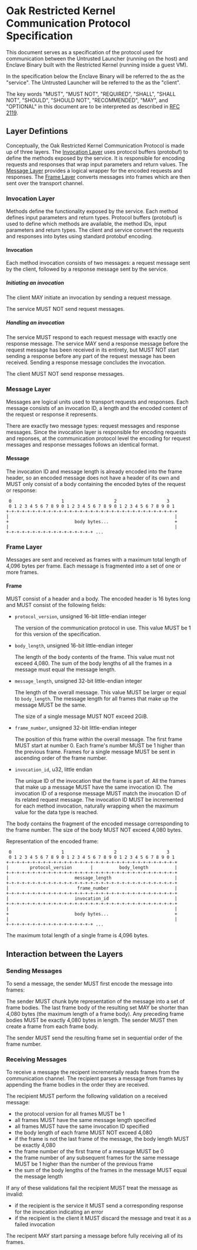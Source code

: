 # Oak Restricted Kernel Communication Protocol Specification

This document serves as a specification of the protocol used for communication
between the Untrusted Launcher (running on the host) and Enclave Binary built
with the Restricted Kernel (running inside a guest VM).

In the specification below the Enclave Binary will be referred to the as the
"service". The Untrusted Launcher will be referred to the as the "client".

The key words "MUST", "MUST NOT", "REQUIRED", "SHALL", "SHALL NOT", "SHOULD",
"SHOULD NOT", "RECOMMENDED", "MAY", and "OPTIONAL" in this document are to be
interpreted as described in [RFC 2119](https://www.rfc-editor.org/rfc/rfc2119).

## Layer Defintions

Conceptually, the Oak Restricted Kernel Communication Protocol is made up of
three layers. The [Invocation Layer](#invocation-layer) uses protocol buffers
(protobuf) to define the methods exposed by the service. It is responsible for
encoding requests and responses that wrap input parameters and return values.
The [Message Layer](#message-layer) provides a logical wrapper for the encoded
requests and responses. The [Frame Layer](#frame-layer) converts messages into
frames which are then sent over the transport channel.

### Invocation Layer

Methods define the functionality exposed by the service. Each method defines
input parameters and return types. Protocol buffers (protobuf) is used to define
which methods are available, the method IDs, input parameters and return types.
The client and service convert the requests and responses into bytes using
standard protobuf encoding.

#### Invocation

Each method invocation consists of two messages: a request message sent by the
client, followed by a response message sent by the service.

##### Initiating an invocation

The client MAY initiate an invocation by sending a request message.

The service MUST NOT send request messages.

##### Handling an invocation

The service MUST respond to each request message with exactly one response
message. The service MAY send a response message before the request message has
been received in its entirety, but MUST NOT start sending a response before any
part of the request message has been received. Sending a response message
concludes the invocation.

The client MUST NOT send response messages.

### Message Layer

Messages are logical units used to transport requests and responses. Each
message consists of an invocation ID, a length and the encoded content of the
request or response it represents.

There are exactly two message types: request messages and response messages.
Since the invocation layer is responsible for encoding requests and reponses, at
the communication protocol level the encoding for request messages and response
messages follows an identical format.

#### Message

The invocation ID and message length is already encoded into the frame header,
so an encoded message does not have a header of its own and MUST only consist of
a body containing the encoded bytes of the request or response:

```text
 0                   1                   2                   3
 0 1 2 3 4 5 6 7 8 9 0 1 2 3 4 5 6 7 8 9 0 1 2 3 4 5 6 7 8 9 0 1
+-+-+-+-+-+-+-+-+-+-+-+-+-+-+-+-+-+-+-+-+-+-+-+-+-+-+-+-+-+-+-+-+
|                                                               |
+                         body bytes...                         +
|                                                               |
+-+-+-+-+-+-+-+-+-+-+-+-+-+-+-+-+ ...
```

<!-- Diagram generated with https://www.luismg.com/protocol/, using the spec
"body bytes...:64"  -->

### Frame Layer

Messages are sent and received as frames with a maximum total length of 4,096
bytes per frame. Each message is fragmented into a set of one or more frames.

#### Frame

MUST consist of a header and a body. The encoded header is 16 bytes long and
MUST consist of the following fields:

- `protocol_version`, unsigned 16-bit little-endian integer

  The version of the communication protocol in use. This value MUST be 1 for
  this version of the specification.

- `body_length`, unsigned 16-bit little-endian integer

  The length of the body contents of the frame. This value must not exceed
  4,080. The sum of the body lengths of all the frames in a message must equal
  the message length.

- `message_length`, unsigned 32-bit little-endian integer

  The length of the overall message. This value MUST be larger or equal to
  `body_length`. The message length for all frames that make up the message MUST
  be the same.

  The size of a single message MUST NOT exceed 2GiB.

- `frame_number`, unsigned 32-bit little-endian integer

  The position of this frame within the overall message. The first frame MUST
  start at number 0. Each frame's number MUST be 1 higher than the previous
  frame. Frames for a single message MUST be sent in ascending order of the
  frame number.

- `invocation_id`, u32, little endian

  The unique ID of the invocation that the frame is part of. All the frames that
  make up a message MUST have the same invocation ID. The invocation ID of a
  response message MUST match the invocation ID of its related request message.
  The invocation ID MUST be incremented for each method invocation, naturally
  wrapping when the maximum value for the data type is reached.

The body contains the fragment of the encoded message corresponding to the frame
number. The size of the body MUST NOT exceed 4,080 bytes.

Representation of the encoded frame:

```text
 0                   1                   2                   3
 0 1 2 3 4 5 6 7 8 9 0 1 2 3 4 5 6 7 8 9 0 1 2 3 4 5 6 7 8 9 0 1
+-+-+-+-+-+-+-+-+-+-+-+-+-+-+-+-+-+-+-+-+-+-+-+-+-+-+-+-+-+-+-+-+
|        protocol_version       |          body_length          |
+-+-+-+-+-+-+-+-+-+-+-+-+-+-+-+-+-+-+-+-+-+-+-+-+-+-+-+-+-+-+-+-+
|                         message_length                        |
+-+-+-+-+-+-+-+-+-+-+-+-+-+-+-+-+-+-+-+-+-+-+-+-+-+-+-+-+-+-+-+-+
|                          frame_number                         |
+-+-+-+-+-+-+-+-+-+-+-+-+-+-+-+-+-+-+-+-+-+-+-+-+-+-+-+-+-+-+-+-+
|                         invocation_id                         |
+-+-+-+-+-+-+-+-+-+-+-+-+-+-+-+-+-+-+-+-+-+-+-+-+-+-+-+-+-+-+-+-+
|                                                               |
+                         body bytes...                         +
|                                                               |
+-+-+-+-+-+-+-+-+-+-+-+-+-+-+-+-+ ...
```

<!-- Diagram generated with https://www.luismg.com/protocol/, using the spec
"protocol_version:16,body_length:16,message_length:32,frame_number:32,invocation_id:32,body bytes...:64" -->

The maximum total length of a single frame is 4,096 bytes.

## Interaction between the Layers

### Sending Messages

To send a message, the sender MUST first encode the message into frames:

The sender MUST chunk byte representation of the message into a set of frame
bodies. The last frame body of the resulting set MAY be shorter than 4,080 bytes
(the maximum length of a frame body). Any preceding frame bodies MUST be exactly
4,080 bytes in length. The sender MUST then create a frame from each frame body.

The sender MUST send the resulting frame set in sequential order of the frame
number.

### Receiving Messages

To receive a message the recipent incrementally reads frames from the
communication channel. The recipient parses a message from frames by appending
the frame bodies in the order they are received.

The recipient MUST perform the following validation on a received message:

- the protocol version for all frames MUST be 1
- all frames MUST have the same message length specified
- all frames MUST have the same invocation ID specified
- the body length of each frame MUST NOT exceed 4,080
- if the frame is not the last frame of the message, the body length MUST be
  exactly 4,080
- the frame number of the first frame of a message MUST be 0
- the frame number of any subsequent frames for the same message MUST be 1
  higher than the number of the previous frame
- the sum of the body lengths of the frames in the message MUST equal the
  message length

If any of these validations fail the recipient MUST treat the message as
invalid:

- if the recipient is the service it MUST send a corresponding response for the
  invocation indicating an error
- if the recipient is the client it MUST discard the message and treat it as a
  failed invocation

The recipent MAY start parsing a message before fully receiving all of its
frames.
